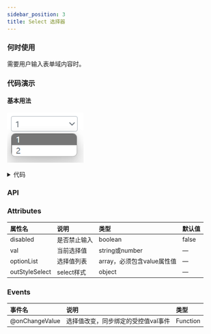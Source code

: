 ```yaml
---
sidebar_position: 3
title: Select 选择器
---
```


### 何时使用
需要用户输入表单域内容时。
### 代码演示
#### 基本用法
![formHor demo](../../../static/img/select.png)
<details>
  <summary>代码</summary>
  ```html
  <template>
    <erSelect 
      :val="val" 
      :optionList="[{value: '1'}, {value: '2'}]"
      @onChangeValue="console.log('onChangeValue', $event)" 
    />
  </template>
  ```
</details>

### API
### Attributes
|属性名|说明|类型|默认值|
|:------|:------|:------|:------|
|disabled|是否禁止输入|boolean|false|
|val|当前选择值|string或number|—|
|optionList|选择值列表|array，必须包含value属性值|—|
|outStyleSelect|select样式|object|—|

### Events
|事件名|说明|类型|
|:------|:------|:------|
|@onChangeValue|选择值改变，同步绑定的受控值val事件|Function|
